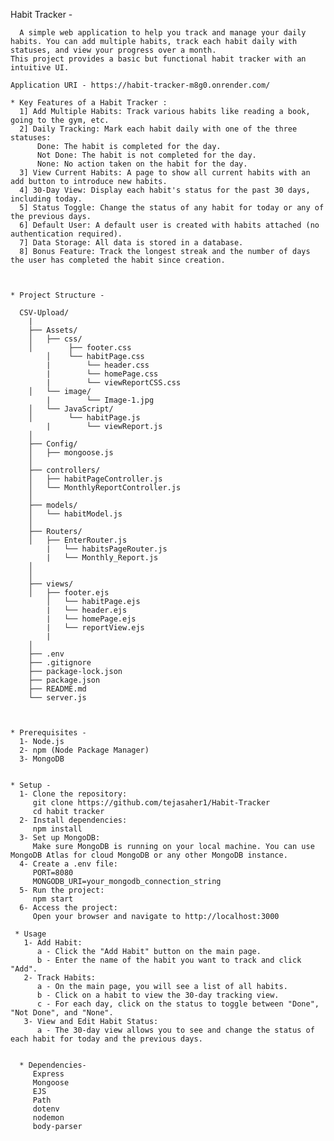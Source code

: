 Habit Tracker - 
    
      A simple web application to help you track and manage your daily habits. You can add multiple habits, track each habit daily with statuses, and view your progress over a month. 
    This project provides a basic but functional habit tracker with an intuitive UI.

    Application URI - https://habit-tracker-m8g0.onrender.com/
    
    * Key Features of a Habit Tracker :
      1] Add Multiple Habits: Track various habits like reading a book, going to the gym, etc.
      2] Daily Tracking: Mark each habit daily with one of the three statuses:
          Done: The habit is completed for the day.
          Not Done: The habit is not completed for the day.
          None: No action taken on the habit for the day.
      3] View Current Habits: A page to show all current habits with an add button to introduce new habits.
      4] 30-Day View: Display each habit's status for the past 30 days, including today.
      5] Status Toggle: Change the status of any habit for today or any of the previous days.
      6] Default User: A default user is created with habits attached (no authentication required).
      7] Data Storage: All data is stored in a database.
      8] Bonus Feature: Track the longest streak and the number of days the user has completed the habit since creation.
    
    
    
    * Project Structure - 
    
      CSV-Upload/
    	|
    	├── Assets/
    	│   ├── css/
    	│        ├── footer.css
            │	 └── habitPage.css
            |        └── header.css
            |        └── homePage.css
            |        └── viewReportCSS.css
    	│   └── image/
            |        └── Image-1.jpg
    	│   └── JavaScript/
    	│        └── habitPage.js
            |        └── viewReport.js
    	│ 
    	├── Config/
    	│   ├── mongoose.js
    	│
    	├── controllers/
    	│   ├── habitPageController.js
    	│   └── MonthlyReportController.js
    	│
    	├── models/
    	│   └── habitModel.js
    	│
    	├── Routers/
    	│   ├── EnterRouter.js
            |   └── habitsPageRouter.js
            |   └── Monthly_Report.js
    	│   
    	│
    	├── views/
    	│   ├── footer.ejs
        	│   └── habitPage.ejs
            |   └── header.ejs
            |   └── homePage.ejs
            |   └── reportView.ejs    
            |
    	│
    	├── .env
    	├── .gitignore
    	├── package-lock.json
    	├── package.json
    	├── README.md
    	└── server.js
    
    
    
    * Prerequisites - 
      1- Node.js
      2- npm (Node Package Manager)
      3- MongoDB
    
    
    * Setup - 
      1- Clone the repository:
         git clone https://github.com/tejasaher1/Habit-Tracker
         cd habit tracker
      2- Install dependencies:
         npm install
      3- Set up MongoDB:
         Make sure MongoDB is running on your local machine. You can use MongoDB Atlas for cloud MongoDB or any other MongoDB instance.
      4- Create a .env file:
         PORT=8080
         MONGODB_URI=your_mongodb_connection_string
      5- Run the project:
         npm start
      6- Access the project:
         Open your browser and navigate to http://localhost:3000
    
     * Usage
       1- Add Habit:
          a - Click the "Add Habit" button on the main page.
          b - Enter the name of the habit you want to track and click "Add".
       2- Track Habits:
          a - On the main page, you will see a list of all habits.
          b - Click on a habit to view the 30-day tracking view.
          c - For each day, click on the status to toggle between "Done", "Not Done", and "None".
       3- View and Edit Habit Status:
          a - The 30-day view allows you to see and change the status of each habit for today and the previous days.
    
    
      * Dependencies-
         Express
         Mongoose
         EJS
         Path
         dotenv
         nodemon
         body-parser
